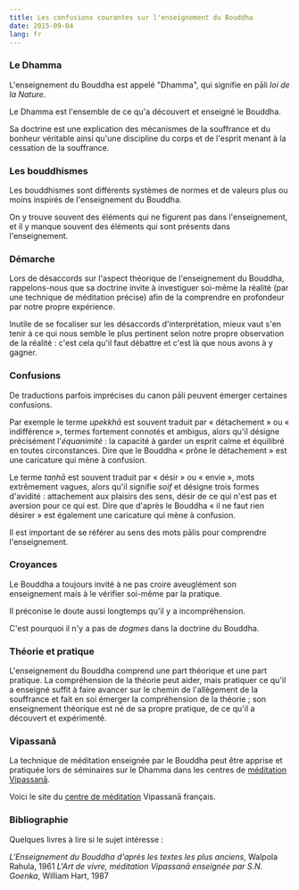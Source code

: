 ```yaml
---
title: Les confusions courantes sur l'enseignement du Bouddha
date: 2015-09-04
lang: fr
---
```


### Le Dhamma
L'enseignement du Bouddha est appelé "Dhamma", qui signifie en pāli *loi de la Nature*.

Le Dhamma est l'ensemble de ce qu'a découvert et enseigné le Bouddha.

Sa doctrine est une explication des mécanismes de la souffrance et du bonheur véritable ainsi qu'une discipline du corps et de l'esprit menant à la cessation de la souffrance.

### Les bouddhismes
Les bouddhismes sont différents systèmes de normes et de valeurs plus ou moins inspirés de l'enseignement du Bouddha.

On y trouve souvent des éléments qui ne figurent pas dans l'enseignement, et il y manque souvent des éléments qui sont présents dans l'enseignement.

### Démarche
Lors de désaccords sur l'aspect théorique de l'enseignement du Bouddha, rappelons-nous que sa doctrine invite à investiguer soi-même la réalité (par une technique de méditation précise) afin de la comprendre en profondeur par notre propre expérience.

Inutile de se focaliser sur les désaccords d'interprétation, mieux vaut s'en tenir à ce qui nous semble le plus pertinent selon notre propre observation de la réalité : c'est cela qu'il faut débattre et c'est là que nous avons à y gagner.

### Confusions
De traductions parfois imprécises du canon pāli peuvent émerger certaines confusions.

Par exemple le terme *upekkhā* est souvent traduit par « détachement » ou « indifférence », termes fortement connotés et ambigus, alors qu'il désigne précisément l'*équanimité* : la capacité à garder un esprit calme et équilibré en toutes circonstances. Dire que le Bouddha « prône le détachement » est une caricature qui mène à confusion.

Le terme *taṇhā* est souvent traduit par « désir » ou « envie », mots extrêmement vagues, alors qu'il signifie *soif* et désigne trois formes d'avidité : attachement aux plaisirs des sens, désir de ce qui n'est pas et aversion pour ce qui est. Dire que d'après le Bouddha « il ne faut rien désirer » est également une caricature qui mène à confusion.

Il est important de se référer au sens des mots pālis pour comprendre l'enseignement.

### Croyances
Le Bouddha a toujours invité à ne pas croire aveuglément son enseignement mais à le vérifier soi-même par la pratique.

Il préconise le doute aussi longtemps qu'il y a incompréhension.

C'est pourquoi il n'y a pas de *dogmes* dans la doctrine du Bouddha.

### Théorie et pratique
L'enseignement du Bouddha comprend une part théorique et une part pratique. La compréhension de la théorie peut aider, mais pratiquer ce qu'il a enseigné suffit à faire avancer sur le chemin de l'allègement de la souffrance et fait en soi émerger la compréhension de la théorie ; son enseignement théorique est né de sa propre pratique, de ce qu'il a découvert et expérimenté.

### Vipassanā
La technique de méditation enseignée par le Bouddha peut être apprise et pratiquée lors de séminaires sur le Dhamma dans les centres de [méditation Vipassanā](https://www.dhamma.org/fr).

Voici le site du [centre de méditation](http://www.mahi.dhamma.org) Vipassanā français.

### Bibliographie
Quelques livres à lire si le sujet intéresse :

*L'Enseignement du Bouddha d'après les textes les plus anciens*, Walpola Rahula, 1961
*L'Art de vivre, méditation Vipassanā enseignée par S.N. Goenka*, William Hart, 1987
